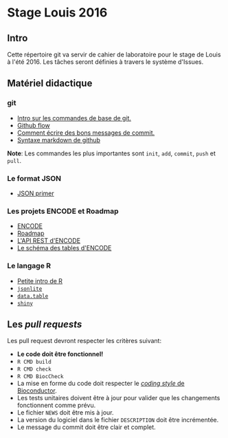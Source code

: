 # Stage Louis 2016

## Intro

Cette répertoire git va servir de cahier de laboratoire pour le stage de Louis
à l'été 2016. Les tâches seront définies à travers le système d'Issues.

## Matériel didactique

### git

* [Intro sur les commandes de base de git.](https://rogerdudler.github.io/git-guide/)
* [Github flow](https://guides.github.com/introduction/flow/)
* [Comment écrire des bons messages de commit.](http://chris.beams.io/posts/git-commit/)
* [Syntaxe markdown de github](https://help.github.com/categories/writing-on-github/)

**Note**: Les commandes les plus importantes sont `init`, `add`, `commit`, `push` et `pull`.

### Le format JSON

* [JSON primer](http://guide.couchdb.org/draft/json.html)

### Les projets ENCODE et Roadmap

* [ENCODE](http://www.nature.com/nature/journal/v489/n7414/abs/nature11247.html)
* [Roadmap](http://www.nature.com/nbt/journal/v28/n10/abs/nbt1010-1045.html)
* [L'API REST d'ENCODE](https://www.encodeproject.org/help/rest-api/)
* [Le schéma des tables d'ENCODE](https://github.com/ENCODE-DCC/encoded/tree/master/src/encoded/schemas)

### Le langage R

* [Petite intro de R](https://cran.r-project.org/doc/contrib/Torfs+Brauer-Short-R-Intro.pdf)
* [`jsonlite`](https://cran.r-project.org/web/packages/jsonlite/index.html)
* [`data.table`](https://github.com/Rdatatable/data.table/wiki)
* [`shiny`](https://github.com/CharlesJB/Stage_Louis_2016/shiny.rstudio.com)

## Les *pull requests*

Les pull request devront respecter les critères suivant:
* **Le code doit être fonctionnel!**
 * `R CMD build`
 * `R CMD check`
 * `R CMD BiocCheck`
* La mise en forme du code doit respecter le
[*coding style* de Bioconductor](https://www.bioconductor.org/developers/how-to/coding-style/).
* Les tests unitaires doivent être à jour pour valider que les changements
  fonctionnent comme prévu.
* Le fichier `NEWS` doit être mis à jour.
* La version du logiciel dans le fichier `DESCRIPTION` doit être incrémentée.
* Le message du commit doit être clair et complet.

